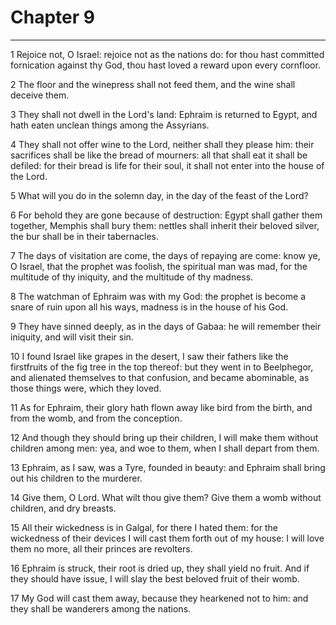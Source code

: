 # Chapter 9

***

1 Rejoice not, O Israel: rejoice not as the nations do: for thou hast committed fornication against thy God, thou hast loved a reward upon every cornfloor.

2 The floor and the winepress shall not feed them, and the wine shall deceive them.

3 They shall not dwell in the Lord's land: Ephraim is returned to Egypt, and hath eaten unclean things among the Assyrians.

4 They shall not offer wine to the Lord, neither shall they please him: their sacrifices shall be like the bread of mourners: all that shall eat it shall be defiled: for their bread is life for their soul, it shall not enter into the house of the Lord.

5 What will you do in the solemn day, in the day of the feast of the Lord?

6 For behold they are gone because of destruction: Egypt shall gather them together, Memphis shall bury them: nettles shall inherit their beloved silver, the bur shall be in their tabernacles.

7 The days of visitation are come, the days of repaying are come: know ye, O Israel, that the prophet was foolish, the spiritual man was mad, for the multitude of thy iniquity, and the multitude of thy madness.

8 The watchman of Ephraim was with my God: the prophet is become a snare of ruin upon all his ways, madness is in the house of his God.

9 They have sinned deeply, as in the days of Gabaa: he will remember their iniquity, and will visit their sin.

10 I found Israel like grapes in the desert, I saw their fathers like the firstfruits of the fig tree in the top thereof: but they went in to Beelphegor, and alienated themselves to that confusion, and became abominable, as those things were, which they loved.

11 As for Ephraim, their glory hath flown away like bird from the birth, and from the womb, and from the conception.

12 And though they should bring up their children, I will make them without children among men: yea, and woe to them, when I shall depart from them.

13 Ephraim, as I saw, was a Tyre, founded in beauty: and Ephraim shall bring out his children to the murderer.

14 Give them, O Lord. What wilt thou give them? Give them a womb without children, and dry breasts.

15 All their wickedness is in Galgal, for there I hated them: for the wickedness of their devices I will cast them forth out of my house: I will love them no more, all their princes are revolters.

16 Ephraim is struck, their root is dried up, they shall yield no fruit. And if they should have issue, I will slay the best beloved fruit of their womb.

17 My God will cast them away, because they hearkened not to him: and they shall be wanderers among the nations.

